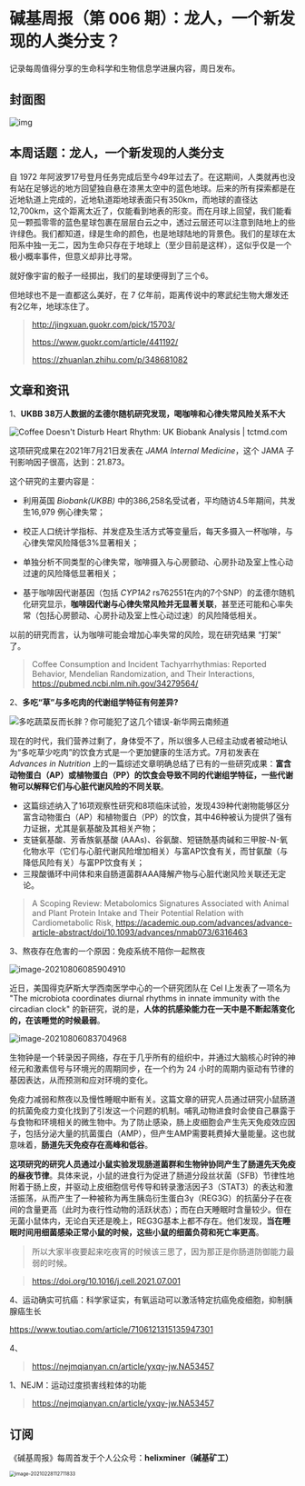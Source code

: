 # 碱基周报（第 006 期）：龙人，一个新发现的人类分支？

记录每周值得分享的生命科学和生物信息学进展内容，周日发布。

## 封面图
![img](https://static.fungenomics.com/images/2021/07/906b72ee1b21488cb04fb69783d0d2dc.jpeg)

## 本周话题：龙人，一个新发现的人类分支



自 1972 年阿波罗17号登月任务完成后至今49年过去了。在这期间，人类就再也没有站在足够远的地方回望独自悬在漆黑太空中的蓝色地球。后来的所有探索都是在近地轨道上完成的，近地轨道距地球表面只有350km，而地球的直径达 12,700km，这个距离太近了，仅能看到地表的形变。而在月球上回望，我们能看见一颗孤零零的蓝色星球包裹在层层白云之中，透过云层还可以注意到陆地上的些许绿色。我们都知道，绿是生命的颜色，也是地球陆地的背景色。我们的星球在太阳系中独一无二，因为生命只存在于地球上（至少目前是这样），这似乎仅是一个极小概率事件，但意义却非比寻常。

就好像宇宙的骰子一经掷出，我们的星球便得到了三个6。



但地球也不是一直都这么美好，在 7 亿年前，距离传说中的寒武纪生物大爆发还有2亿年，地球冻住了。

> http://jingxuan.guokr.com/pick/15703/
>
> https://www.guokr.com/article/441192/
>
> https://zhuanlan.zhihu.com/p/348681082



## 文章和资讯

1、**UKBB 38万人数据的孟德尔随机研究发现，喝咖啡和心律失常风险关系不大**

![Coffee Doesn&#39;t Disturb Heart Rhythm: UK Biobank Analysis | tctmd.com](https://static.fungenomics.com/images/2021/07/Coffee%20Doesn%E2%80%99t%20Disturb%20Heart%20Rhythm.jpeg)

这项研究成果在2021年7月21日发表在 *JAMA Internal Medicine*，这个 JAMA 子刊影响因子很高，达到：21.873。

这个研究的主要内容是：

- 利用英国 *Biobank(UKBB)* 中的386,258名受试者，平均随访4.5年期间，共发生16,979 例心律失常；

- 校正人口统计学指标、并发症及生活方式等变量后，每天多摄入一杯咖啡，与心律失常风险降低3%显著相关；

- 单独分析不同类型的心律失常，咖啡摄入与心房颤动、心房扑动及室上性心动过速的风险降低显著相关；

- 基于咖啡因代谢基因（包括 *CYP1A2* rs762551在内的7个SNP）的孟德尔随机化研究显示，**咖啡因代谢与心律失常风险并无显著关联**，甚至还可能和心率失常（包括心房颤动、心房扑动及室上性心动过速）的风险降低相关。

以前的研究而言，认为咖啡可能会增加心率失常的风险，现在研究结果 “打架” 了。


> Coffee Consumption and Incident Tachyarrhythmias: Reported Behavior, Mendelian Randomization, and Their Interactions, https://pubmed.ncbi.nlm.nih.gov/34279564/

2、**多吃“草”与多吃肉的代谢组学特征有何差异?**

![多吃蔬菜反而长胖？你可能犯了这几个错误-新华网云南频道](https://static.fungenomics.com/images/2021/07/nRMgyb7rK-szF5v3nhslMXJvhpnd7ORwUeZJINdho6uPzlqH4XWp5Vm-L_Bea_KeGFD8kMIyYQfRNJmYX6AT6mST__6j8flgEDC9ehRfSm65jKgbNf41yJiA.jpeg)

现在的时代，我们营养过剩了，身体受不了，所以很多人已经主动或者被动地认为“多吃草少吃肉”的饮食方式是一个更加健康的生活方式。7月初发表在 *Advances in Nutrition* 上的一篇综述文章明确总结了已有的一些研究成果：**富含动物蛋白（AP）或植物蛋白（PP）的饮食会导致不同的代谢组学特征，一些代谢物可以解释它们与心脏代谢风险的不同关联**。

- 这篇综述纳入了16项观察性研究和8项临床试验，发现439种代谢物能够区分富含动物蛋白（AP）和植物蛋白（PP）的饮食，其中46种被认为提供了强有力证据，尤其是氨基酸及其相关产物；
- 支链氨基酸、芳香族氨基酸 (AAAs)、谷氨酸、短链酰基肉碱和三甲胺-N-氧化物水平（它们与心脏代谢风险增加相关）与富AP饮食有关，而甘氨酸（与降低风险有关）与富PP饮食有关；
- 三羧酸循环中间体和来自肠道菌群AAA降解产物与心脏代谢风险关联还无定论。

> A Scoping Review: Metabolomics Signatures Associated with Animal and Plant Protein Intake and Their Potential Relation with Cardiometabolic Risk, https://academic.oup.com/advances/advance-article-abstract/doi/10.1093/advances/nmab073/6316463

3、熬夜存在危害的一个原因：免疫系统不陪你一起熬夜

![image-20210806085904910](https://static.fungenomics.com/images/2021/08/image-20210806085904910.png)

近日，美国得克萨斯大学西南医学中心的一个研究团队在 Cel l上发表了一项名为 "The microbiota coordinates diurnal rhythms in innate immunity with the circadian clock" 的新研究，说的是，**人体的抗感染能力在一天中是不断起落变化的，在该睡觉的时候最弱**。

![image-20210806083704968](https://static.fungenomics.com/images/2021/08/image-20210806083704968.png)

生物钟是一个转录因子网络，存在于几乎所有的组织中，并通过大脑核心时钟的神经元和激素信号与环境光的周期同步，在一个约为 24 小时的周期内驱动有节律的基因表达，从而预测和应对环境的变化。

免疫力减弱和熬夜以及慢性睡眠中断有关。这篇文章的研究人员通过研究小鼠肠道的抗菌免疫力变化找到了引发这一个问题的机制。哺乳动物进食时会使自己暴露于与食物和环境相关的微生物中。为了防止感染，肠上皮细胞会产生先天免疫效应因子，包括分泌大量的抗菌蛋白（AMP），但产生AMP需要耗费掉大量能量。这也就意味着，**肠道先天免疫存在高峰和低谷**。

**这项研究的研究人员通过小鼠实验发现肠道菌群和生物钟协同产生了肠道先天免疫的昼夜节律**。具体来说，小鼠的进食行为促进了肠道分段丝状菌（SFB）节律性地附着于肠上皮，并驱动上皮细胞信号传导和转录激活因子3（STAT3）的表达和激活振荡，从而产生了一种被称为再生胰岛衍生蛋白3γ（REG3G）的抗菌分子在夜间的含量更高（此时为夜行性动物的活跃状态）；而在白天睡眠时含量较少。但在无菌小鼠体内，无论白天还是晚上，REG3G基本上都不存在。他们发现，**当在睡眠时间用细菌感染正常小鼠的时候，这些小鼠的细菌负荷和死亡率更高**。

> 所以大家半夜要起来吃夜宵的时候该三思了，因为那正是你肠道防御能力最弱的时候。

> https://doi.org/10.1016/j.cell.2021.07.001



4、运动确实可抗癌：科学家证实，有氧运动可以激活特定抗癌免疫细胞，抑制胰腺癌生长

https://www.toutiao.com/article/7106121315135947301



4、

> https://nejmqianyan.cn/article/yxqy-jw.NA53457





1、NEJM：运动过度损害线粒体的功能

> https://nejmqianyan.cn/article/yxqy-jw.NA53457




## 订阅

《碱基周报》每周首发于个人公众号：**helixminer（碱基矿工）**

<img src="https://static.fungenomics.com/images/2021/03/helixminer-mid-red.png" alt="image-20210228112711833" style="zoom:60%;" />
